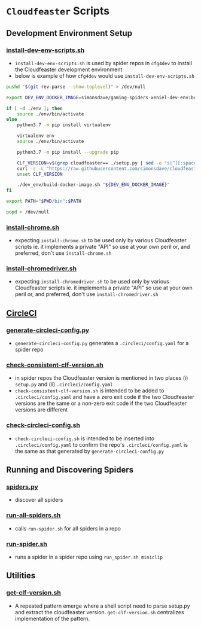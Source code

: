 # ```Cloudfeaster``` Scripts

## Development Environment Setup

### [install-dev-env-scripts.sh](install-dev-env-scripts.sh)

* ```install-dev-env-scripts.sh``` is used by spider repos in ```cfg4dev```
  to install the Cloudfeaster development environment
* below is example of how ```cfg4dev``` would use ```install-dev-env-scripts.sh```

```bash
pushd "$(git rev-parse --show-toplevel)" > /dev/null

export DEV_ENV_DOCKER_IMAGE=simonsdave/gaming-spiders-xeniel-dev-env:build

if [ -d ./env ]; then
    source ./env/bin/activate
else
    python3.7 -m pip install virtualenv

    virtualenv env
    source ./env/bin/activate

    python3.7 -m pip install --upgrade pip

    CLF_VERSION=v$(grep cloudfeaster== ./setup.py | sed -e "s|^[[:space:]]*['\"]cloudfeaster==||g" | sed -e "s|['\"].*$||g")
    curl -s -L "https://raw.githubusercontent.com/simonsdave/cloudfeaster/${CLF_VERSION}/bin/install-dev-env-scripts.sh" | bash -s --
    unset CLF_VERSION

    ./dev_env/build-docker-image.sh "${DEV_ENV_DOCKER_IMAGE}"
fi

export PATH="$PWD/bin":$PATH

popd > /dev/null
```

### [install-chrome.sh](install-chrome.sh)

* expecting ```install-chrome.sh``` to be used only by various Cloudfeaster
  scripts ie. it implements a private "API" so use at your own peril
  or, and preferred, don't use ```install-chrome.sh```

### [install-chromedriver.sh](install-chromedriver.sh)

* expecting ```install-chromedriver.sh``` to be used only by various Cloudfeaster
  scripts ie. it implements a private "API" so use at your own peril
  or, and preferred, don't use ```install-chromedriver.sh```

## [CircleCI](https://circleci.com)

### [generate-circleci-config.py](generate-circleci-config.py)

* ```generate-circleci-config.py``` generates a ```.circleci/config.yaml```
  for a spider repo

### [check-consistent-clf-version.sh](check-consistent-clf-version.sh)

* in spider repos the Cloudfeaster version is mentioned in two places (i) ```setup.py```
  and (ii) ```.circleci/config.yaml```
* ```check-consistent-clf-version.sh``` is intended to be added to ```.circleci/config.yaml```
  and have a zero exit code if the two Cloudfeaster versions are the same or
  a non-zero exit code if the two Cloudfeaster versions are different

### [check-circleci-config.sh](check-circleci-config.sh)

* ```check-circleci-config.sh``` is intended to be inserted into ```.circleci/config.yaml```
  to confirm the repo's ```.circleci/config.yaml``` is the same as
  that generated by ```generate-circleci-config.py```

## Running and Discovering Spiders

### [spiders.py](spiders.py)

* discover all spiders

### [run-all-spiders.sh](run-all-spiders.sh)

* calls ```run-spider.sh``` for all spiders in a repo

### [run-spider.sh](run-spider.sh)

* runs a spider in a spider repo using ```run_spider.sh miniclip```

## Utilities

### [get-clf-version.sh](get-clf-version.sh)

* A repeated pattern emerge where a shell script need to parse
  setup.py and extract the cloudfeaster version. ```get-clf-version.sh```
  centralizes implementation of the pattern.
